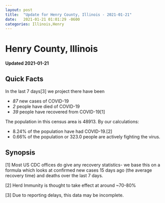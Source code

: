 ```yaml
---
layout: post
title:  "Update for Henry County, Illinois - 2021-01-21"
date:   2021-01-21 01:01:29 -0600
categories: Illinois,Henry
---
```


# Henry County, Illinois
#### Updated 2021-01-21

## Quick Facts

In the last 7 days[3] we project there have been
- *87* new cases of COVID-19
- *2* people have died of COVID-19
- *39* people have recovered from COVID-19[1]

The population in this census area is 48913. By our calculations:
- 8.24% of the population have had COVID-19.[2]
- 0.66% of the population or 323.0 people are actively fighting the virus.

## Synopsis




[1] Most US CDC offices do give any recovery statistics- we base this on a formula which looks at confirmed new cases
15 days ago (the average recovery time) and deaths over the last 7 days.

[2] Herd Immunity is thought to take effect at around ~70-80%

[3] Due to reporting delays, this data may be incomplete.
 
    